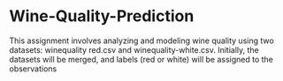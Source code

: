 # Wine-Quality-Prediction
This assignment involves analyzing and modeling wine quality using two datasets: winequality red.csv and winequality-white.csv. Initially, the datasets will be merged, and labels (red or  white) will be assigned to the observations
